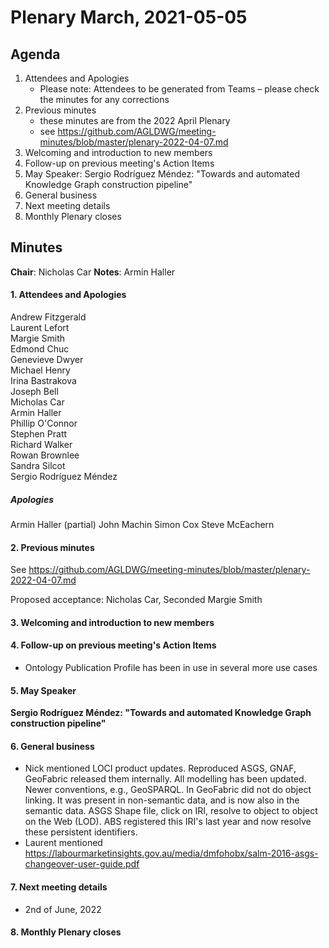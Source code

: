 # Plenary March, 2021-05-05

## Agenda

1. Attendees and Apologies
    * Please note: Attendees to be generated from Teams – please check the minutes for any corrections
2. Previous minutes
    * these minutes are from the 2022 April Plenary
    * see https://github.com/AGLDWG/meeting-minutes/blob/master/plenary-2022-04-07.md
3. Welcoming and introduction to new members
4. Follow-up on previous meeting's Action Items
5. May Speaker: Sergio Rodríguez Méndez: "Towards and automated Knowledge Graph construction pipeline"
7. General business 
8. Next meeting details
9. Monthly Plenary closes

## Minutes

**Chair**: Nicholas Car
**Notes**: Armin Haller

#### 1. Attendees and Apologies

Andrew Fitzgerald  
Laurent Lefort  
Margie Smith  
Edmond Chuc  
Genevieve Dwyer  
Michael Henry  
Irina Bastrakova  
Joseph Bell  
Micholas Car  
Armin Haller  
Phillip O'Connor  
Stephen Pratt  
Richard Walker  
Rowan Brownlee  
Sandra Silcot  
Sergio Rodríguez Méndez  

##### Apologies

Armin Haller (partial)
John Machin
Simon Cox
Steve McEachern


#### 2. Previous minutes

See https://github.com/AGLDWG/meeting-minutes/blob/master/plenary-2022-04-07.md

Proposed acceptance: Nicholas Car, Seconded Margie Smith

#### 3. Welcoming and introduction to new members 

#### 4. Follow-up on previous meeting's Action Items

- Ontology Publication Profile has been in use in several more use cases

#### 5. May Speaker

**Sergio Rodríguez Méndez: "Towards and automated Knowledge Graph construction pipeline"**

#### 6. General business 

- Nick mentioned LOCI product updates. Reproduced ASGS, GNAF, GeoFabric released them internally. All modelling has been updated. Newer conventions, e.g., GeoSPARQL. In GeoFabric did not do object linking. It was present in non-semantic data, and is now also in the semantic data. ASGS Shape file, click on IRI, resolve to object to object on the Web (LOD). ABS registered this IRI's last year and now resolve these persistent identifiers.
- Laurent mentioned https://labourmarketinsights.gov.au/media/dmfohobx/salm-2016-asgs-changeover-user-guide.pdf

#### 7. Next meeting details

* 2nd of June, 2022

#### 8. Monthly Plenary closes

